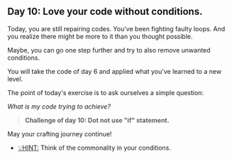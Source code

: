 ## Day 10: Love your code without conditions.

Today, you are still repairing codes. You've been fighting faulty loops.
And you realize there might be more to it than you thought possible.

Maybe, you can go one step further and try to also remove unwanted conditions.

You will take the code of day 6 and applied what you've learned to a new level.

The point of today's exercise is to ask ourselves a simple question:

_What is my code trying to achieve?_

>**Challenge of day 10: Dot not use "if" statement.**

May your crafting journey continue!

- <u>💡HINT:</u> Think of the commonality in your conditions.

